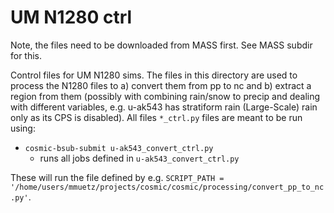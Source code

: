 # UM N1280 ctrl

Note, the files need to be downloaded from MASS first. See MASS subdir for this.

Control files for UM N1280 sims. The files in this directory are used to process the N1280 files to a) convert them from pp to nc and b) extract a region from them (possibly with combining rain/snow to precip and dealing with different variables, e.g. u-ak543 has stratiform rain (Large-Scale) rain only as its CPS is disabled). All files `*_ctrl.py` files are meant to be run using:

* `cosmic-bsub-submit u-ak543_convert_ctrl.py`
    * runs all jobs defined in `u-ak543_convert_ctrl.py`

These will run the file defined by e.g. `SCRIPT_PATH = '/home/users/mmuetz/projects/cosmic/cosmic/processing/convert_pp_to_nc.py'`.



